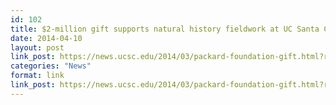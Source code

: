 ```yaml
---
id: 102
title: $2-million gift supports natural history fieldwork at UC Santa Cruz
date: 2014-04-10
layout: post
link_post: https://news.ucsc.edu/2014/03/packard-foundation-gift.html?ref=campaign
categories: "News"
format: link
link_post: https://news.ucsc.edu/2014/03/packard-foundation-gift.html?ref=campaign
---
```

